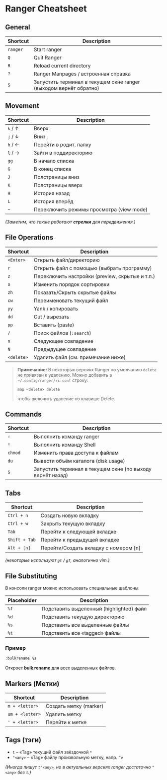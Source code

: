 # Ranger Cheatsheet

## General

| Shortcut | Description                              |
|----------|------------------------------------------|
| `ranger` | Start ranger                             |
| `Q`      | Quit Ranger                              |
| `R`      | Reload current directory                 |
| `?`      | Ranger Manpages / встроенная справка      |
| `S`      | Запустить терминал в текущем окне ranger (выходом вернёт обратно) |

## Movement

| Shortcut   | Description            |
|------------|------------------------|
| `k` / ↑    | Вверх                  |
| `j` / ↓    | Вниз                   |
| `h` / ←    | Перейти в родит. папку |
| `l` / →    | Зайти в поддиректорию |
| `gg`       | В начало списка        |
| `G`        | В конец списка         |
| `J`        | Полстраницы вниз       |
| `K`        | Полстраницы вверх      |
| `H`        | История назад          |
| `L`        | История вперёд         |
| `~`        | Переключить режимы просмотра (view mode) |

*(Заметим, что также работают **стрелки** для передвижения.)*

## File Operations

| Shortcut    | Description                                 |
|-------------|---------------------------------------------|
| `<Enter>`   | Открыть файл/директорию                     |
| `r`         | Открыть файл с помощью (выбрать программу)  |
| `z`         | Переключить настройки (preview, скрытые и т.п.) |
| `o`         | Изменить порядок сортировки                 |
| `zh`        | Показать/Скрыть скрытые файлы               |
| `cw`        | Переименовать текущий файл                  |
| `yy`        | Yank / копировать                           |
| `dd`        | Cut / вырезать                              |
| `pp`        | Вставить (paste)                            |
| `/`         | Поиск файлов (`:search`)                    |
| `n`         | Следующее совпадение                        |
| `N`         | Предыдущее совпадение                       |
| `<delete>`  | Удалить файл (см. примечание ниже)          |

> **Примечание:** В некоторых версиях Ranger по умолчанию `delete` не привязан к удалению. Можно добавить в `~/.config/ranger/rc.conf` строку:  
> ```
> map <delete> delete
> ```
> чтобы включить удаление по клавише Delete.

## Commands

| Shortcut | Description                                             |
|----------|---------------------------------------------------------|
| `:`      | Выполнить команду ranger                                |
| `!`      | Выполнить команду Shell                                |
| `chmod`  | Изменить права доступа к файлам                         |
| `du`     | Вывести объём каталога (disk usage)                     |
| `S`      | Запустить терминал в текущем окне (по выходу вернёт назад) |

## Tabs

| Shortcut      | Description                                         |
|---------------|-----------------------------------------------------|
| `Ctrl + n`    | Создать новую вкладку                               |
| `Ctrl + w`    | Закрыть текущую вкладку                             |
| `Tab`         | Перейти к следующей вкладке                         |
| `Shift + Tab` | Перейти к предыдущей вкладке                        |
| `Alt + [n]`   | Перейти/Создать вкладку с номером [n]               |

*(некоторые используют `gt` / `gT`, аналогично vim.)*

## File Substituting

В консоли ranger можно использовать специальные шаблоны:

| Placeholder | Description                                      |
|-------------|--------------------------------------------------|
| `%f`        | Подставить выделенный (highlighted) файл         |
| `%d`        | Подставить текущую директорию                    |
| `%s`        | Подставить все выделенные файлы                  |
| `%t`        | Подставить все «tagged» файлы                    |

### Пример

```bash
:bulkrename %s
```
Откроет **bulk rename** для всех выделенных файлов.

## Markers (Метки)

| Shortcut         | Description                         |
|------------------|-------------------------------------|
| `m + <letter>`   | Создать метку (marker)              |
| `um + <letter>`  | Удалить метку                       |
| `' + <letter>`   | Перейти к метке                     |

## Tags (тэги)

- `t` – «Tag» текущий файл звёздочкой `*`
- `"<any>` – «Tag» файлу произвольную метку, напр. `”v` 

*(Иногда пишут `t"<any>`, но в актуальных версиях ranger достаточно `"<any>` без `t`.)*

